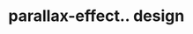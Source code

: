 # parallax-effect.. design                                                                                                                                                                             
                                   

